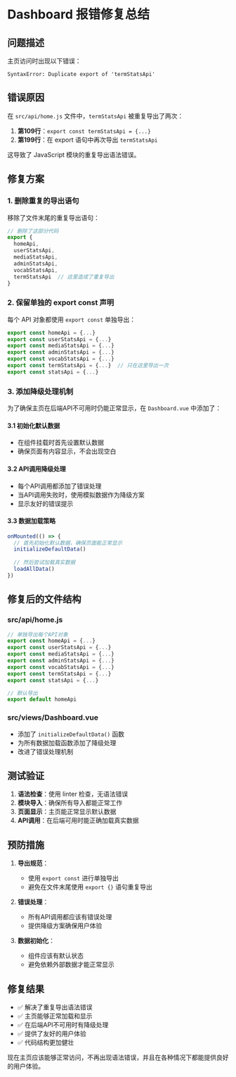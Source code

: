 # Dashboard 报错修复总结

## 问题描述

主页访问时出现以下错误：
```
SyntaxError: Duplicate export of 'termStatsApi'
```

## 错误原因

在 `src/api/home.js` 文件中，`termStatsApi` 被重复导出了两次：

1. **第109行**：`export const termStatsApi = {...}`
2. **第199行**：在 export 语句中再次导出 `termStatsApi`

这导致了 JavaScript 模块的重复导出语法错误。

## 修复方案

### 1. 删除重复的导出语句

移除了文件末尾的重复导出语句：
```javascript
// 删除了这部分代码
export {
  homeApi,
  userStatsApi,
  mediaStatsApi,
  adminStatsApi,
  vocabStatsApi,
  termStatsApi  // 这里造成了重复导出
}
```

### 2. 保留单独的 export const 声明

每个 API 对象都使用 `export const` 单独导出：
```javascript
export const homeApi = {...}
export const userStatsApi = {...}
export const mediaStatsApi = {...}
export const adminStatsApi = {...}
export const vocabStatsApi = {...}
export const termStatsApi = {...}  // 只在这里导出一次
export const statsApi = {...}
```

### 3. 添加降级处理机制

为了确保主页在后端API不可用时仍能正常显示，在 `Dashboard.vue` 中添加了：

#### 3.1 初始化默认数据
- 在组件挂载时首先设置默认数据
- 确保页面有内容显示，不会出现空白

#### 3.2 API调用降级处理
- 每个API调用都添加了错误处理
- 当API调用失败时，使用模拟数据作为降级方案
- 显示友好的错误提示

#### 3.3 数据加载策略
```javascript
onMounted(() => {
  // 首先初始化默认数据，确保页面能正常显示
  initializeDefaultData()
  
  // 然后尝试加载真实数据
  loadAllData()
})
```

## 修复后的文件结构

### src/api/home.js
```javascript
// 单独导出每个API对象
export const homeApi = {...}
export const userStatsApi = {...}
export const mediaStatsApi = {...}
export const adminStatsApi = {...}
export const vocabStatsApi = {...}
export const termStatsApi = {...}
export const statsApi = {...}

// 默认导出
export default homeApi
```

### src/views/Dashboard.vue
- 添加了 `initializeDefaultData()` 函数
- 为所有数据加载函数添加了降级处理
- 改进了错误处理机制

## 测试验证

1. **语法检查**：使用 linter 检查，无语法错误
2. **模块导入**：确保所有导入都能正常工作
3. **页面显示**：主页能正常显示默认数据
4. **API调用**：在后端可用时能正确加载真实数据

## 预防措施

1. **导出规范**：
   - 使用 `export const` 进行单独导出
   - 避免在文件末尾使用 `export {}` 语句重复导出
   
2. **错误处理**：
   - 所有API调用都应该有错误处理
   - 提供降级方案确保用户体验
   
3. **数据初始化**：
   - 组件应该有默认状态
   - 避免依赖外部数据才能正常显示

## 修复结果

- ✅ 解决了重复导出语法错误
- ✅ 主页能够正常加载和显示
- ✅ 在后端API不可用时有降级处理
- ✅ 提供了友好的用户体验
- ✅ 代码结构更加健壮

现在主页应该能够正常访问，不再出现语法错误，并且在各种情况下都能提供良好的用户体验。
